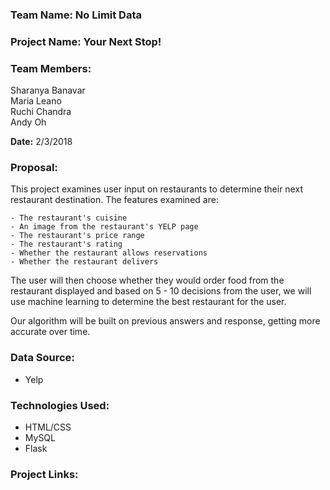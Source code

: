 ### Team Name: No Limit Data  

### Project Name: Your Next Stop!  

### Team Members: 
Sharanya Banavar  
Maria Leano  
Ruchi Chandra   
Andy Oh  

**Date:** 2/3/2018  

### Proposal: 

This project examines user input on restaurants to determine their next restaurant destination. The features examined are:  

    - The restaurant's cuisine  
    - An image from the restaurant's YELP page  
    - The restaurant's price range  
    - The restaurant's rating  
    - Whether the restaurant allows reservations  
    - Whether the restaurant delivers  

The user will then choose whether they would order food from the restaurant displayed and based on 5 - 10 decisions from the user, we will use machine learning to determine the best restaurant for the user.

Our algorithm will be built on previous answers and response, getting more accurate over time.

### Data Source:
- Yelp  

### Technologies Used: 
- HTML/CSS
- MySQL
- Flask

### Project Links: 